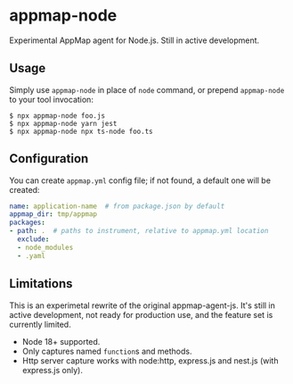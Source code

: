 # appmap-node

Experimental AppMap agent for Node.js. Still in active development.

## Usage

Simply use `appmap-node` in place of `node` command, or prepend `appmap-node` 
to your tool invocation:

    $ npx appmap-node foo.js
    $ npx appmap-node yarn jest
    $ npx appmap-node npx ts-node foo.ts

## Configuration

You can create `appmap.yml` config file; if not found, a default one will be created:

```yaml
name: application-name  # from package.json by default
appmap_dir: tmp/appmap
packages:
- path: .  # paths to instrument, relative to appmap.yml location
  exclude:
  - node_modules
  - .yaml
```

## Limitations

This is an experimetal rewrite of the original appmap-agent-js. It's still in active
development, not ready for production use, and the feature set is currently limited.

- Node 18+ supported.
- Only captures named `function`s and methods.
- Http server capture works with node:http, express.js and nest.js (with express.js only).
